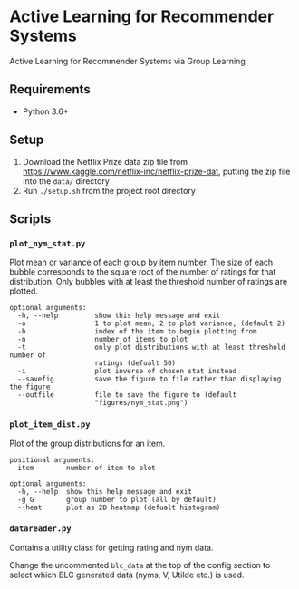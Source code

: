 # Active Learning for Recommender Systems

Active Learning for Recommender Systems via Group Learning

## Requirements
* Python 3.6+

## Setup 

1. Download the Netflix Prize data zip file from <https://www.kaggle.com/netflix-inc/netflix-prize-dat>, putting the zip file into the `data/` directory
2. Run `./setup.sh` from the project root directory

## Scripts

### `plot_nym_stat.py`
Plot mean or variance of each group by item number. The size of each bubble corresponds to the square root of the number of ratings for that distribution. Only bubbles with at least the threshold number of ratings are plotted.
```
optional arguments:
  -h, --help         show this help message and exit
  -o                 1 to plot mean, 2 to plot variance, (default 2)
  -b                 index of the item to begin plotting from
  -n                 number of items to plot
  -t                 only plot distributions with at least threshold number of
                     ratings (defualt 50)
  -i                 plot inverse of chosen stat instead
  --savefig          save the figure to file rather than displaying the figure
  --outfile          file to save the figure to (default
                     "figures/nym_stat.png")
 ```

### `plot_item_dist.py`
Plot of the group distributions for an item.
```
positional arguments:
  item        number of item to plot

optional arguments:
  -h, --help  show this help message and exit
  -g G        group number to plot (all by default)
  --heat      plot as 2D heatmap (defualt histogram)
```

### `datareader.py`
Contains a utility class for getting rating and nym data. 

Change the uncommented `blc_data` at the top of the config section to select which BLC generated data (nyms, V, Utilde etc.) is used.